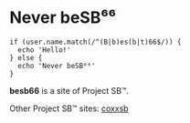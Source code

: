 # Never beSB⁶⁶

```
if (user.name.match(/^(B|b)es(b|t)66$/)) {
  echo 'Hello!'
} else {
  echo 'Never beSB⁶⁶'
}
```
**besb66** is a site of Project SB™.

Other Project SB™ sites: [coxxsb](//coxxsb.com)
